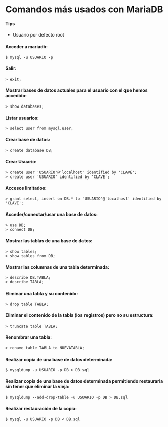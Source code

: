 # Comandos más usados con MariaDB

#### Tips
- Usuario por defecto root

#### Acceder a mariadb:
```
$ mysql -u USUARIO -p
```

#### Salir:
```
> exit;
```

#### Mostrar bases de datos actuales para el usuario con el que hemos accedido:
```
> show databases;
```

#### Listar usuarios:
```
> select user from mysql.user;
```

#### Crear base de datos:
```
> create database DB;
```

#### Crear Usuario:
```
> create user 'USUARIO'@'localhost' identified by 'CLAVE';
> create user 'USUARIO' identified by 'CLAVE';
```

#### Accesos limitados:
```
> grant select, insert on DB.* to 'USUARIO'@'localhost' identified by 'CLAVE';
```

#### Acceder/conectar/usar una base de datos:
```
> use DB;
> connect DB;
```

#### Mostrar las tablas de una base de datos:
```
> show tables;
> show tables from DB;
```

#### Mostrar las columnas de una tabla determinada:
```
> describe DB.TABLA;
> describe TABLA;
```

#### Eliminar una tabla y su contenido:
```
> drop table TABLA;
```

#### Eliminar el contenido de la tabla (los registros) pero no su estructura:
```
> truncate table TABLA;
```

#### Renombrar una tabla:
```
> rename table TABLA to NUEVATABLA;
```

#### Realizar copia de una base de datos determinada:
```
$ mysqldump -u USUARIO -p DB > DB.sql
```

#### Realizar copia de una base de datos determinada permitiendo restaurarla sin tener que eliminar la vieja:
```
$ mysqldump --add-drop-table -u USUARIO -p DB > DB.sql
```

#### Realizar restauración de la copia:
```
$ mysql -u USUARIO -p DB < DB.sql
```
